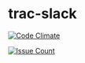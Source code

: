 # trac-slack

[![Code Climate](https://codeclimate.com/github/SpamExperts/trac-slack/badges/gpa.svg)](https://codeclimate.com/github/SpamExperts/trac-slack)

[![Issue Count](https://codeclimate.com/github/SpamExperts/trac-slack/badges/issue_count.svg)](https://codeclimate.com/github/SpamExperts/trac-slack)
